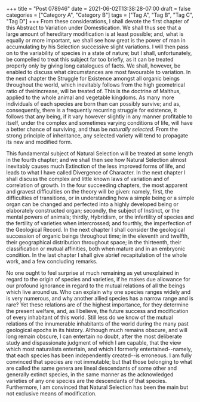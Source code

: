 +++
title = "Post 078946"
date = 2021-06-02T13:38:28-07:00
draft = false
categories = ["Category A", "Category B"]
tags = ["Tag A", "Tag B", "Tag C", "Tag D"]
+++
From these considerations, I shall devote the first chapter of this Abstract to Variation under Domestication. We shall thus see that a large amount of hereditary modification is at least possible; and, what is equally or more important, we shall see how great is the power of man in accumulating by his Selection successive slight variations. I will then pass on to the variability of species in a state of nature; but I shall, unfortunately, be compelled to treat this subject far too briefly, as it can be treated properly only by giving long catalogues of facts. We shall, however, be enabled to discuss what circumstances are most favourable to variation. In the next chapter the Struggle for Existence amongst all organic beings throughout the world, which inevitably follows from the high geometrical ratio of theirincrease, will be treated of. This is the doctrine of Malthus, applied to the whole animal and vegetable kingdoms. As many more individuals of each species are born than can possibly survive; and as, consequently, there is a frequently recurring struggle for existence, it follows that any being, if it vary however slightly in any manner profitable to itself, under the complex and sometimes varying conditions of life, will have a better chance of surviving, and thus be _naturally selected_. From the strong principle of inheritance, any selected variety will tend to propagate its new and modified form.

This fundamental subject of Natural Selection will be treated at some length in the fourth chapter; and we shall then see how Natural Selection almost inevitably causes much Extinction of the less improved forms of life, and leads to what I have called Divergence of Character. In the next chapter I shall discuss the complex and little known laws of variation and of correlation of growth. In the four succeeding chapters, the most apparent and gravest difficulties on the theory will be given: namely, first, the difficulties of transitions, or in understanding how a simple being or a simple organ can be changed and perfected into a highly developed being or elaborately constructed organ; secondly, the subject of Instinct, or the mental powers of animals; thirdly, Hybridism, or the infertility of species and the fertility of varieties when intercrossed; and fourthly, the imperfection of the Geological Record. In the next chapter I shall consider the geological succession of organic beings throughout time; in the eleventh and twelfth, their geographical distribution throughout space; in the thirteenth, their classification or mutual affinities, both when mature and in an embryonic condition. In the last chapter I shall give abrief recapitulation of the whole work, and a few concluding remarks.

No one ought to feel surprise at much remaining as yet unexplained in regard to the origin of species and varieties, if he makes due allowance for our profound ignorance in regard to the mutual relations of all the beings which live around us. Who can explain why one species ranges widely and is very numerous, and why another allied species has a narrow range and is rare? Yet these relations are of the highest importance, for they determine the present welfare, and, as I believe, the future success and modification of every inhabitant of this world. Still less do we know of the mutual relations of the innumerable inhabitants of the world during the many past geological epochs in its history. Although much remains obscure, and will long remain obscure, I can entertain no doubt, after the most deliberate study and dispassionate judgment of which I am capable, that the view which most naturalists entertain, and which I formerly entertained--namely, that each species has been independently created--is erroneous. I am fully convinced that species are not immutable; but that those belonging to what are called the same genera are lineal descendants of some other and generally extinct species, in the same manner as the acknowledged varieties of any one species are the descendants of that species. Furthermore, I am convinced that Natural Selection has been the main but not exclusive means of modification.
